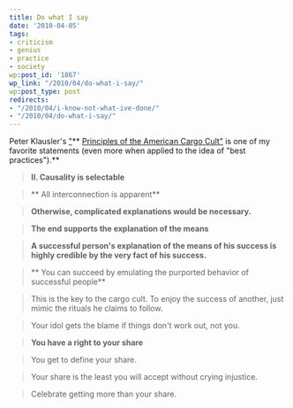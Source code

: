 ```yaml
---
title: Do what I say
date: '2010-04-05'
tags:
- criticism
- genius
- practice
- society
wp:post_id: '1867'
wp_link: "/2010/04/do-what-i-say/"
wp:post_type: post
redirects:
- "/2010/04/i-know-not-what-ive-done/"
- "/2010/04/do-what-i-say/"
---
```


Peter Klausler's ["](http://klausler.com/cargo.html)** [Principles of the American Cargo Cult"](http://klausler.com/cargo.html) is one of my favorite statements (even more when applied to the idea of "best practices").**

> **II. Causality is selectable**

>

> ** All interconnection is apparent**

>

> **Otherwise, complicated explanations would be necessary.**

>

> **The end supports the explanation of the means**

>

> **A successful person's explanation of the means of his success is highly credible by the very fact of his success.**

>

> ** You can succeed by emulating the purported behavior of successful people**

>

> This is the key to the cargo cult. To enjoy the success of another, just mimic the rituals he claims to follow.

>

> Your idol gets the blame if things don't work out, not you.

>

> **You have a right to your share**

>

> You get to define your share.

>

> Your share is the least you will accept without crying injustice.

>

> Celebrate getting more than your share.

>
